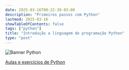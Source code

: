 ```yaml
---
date: 2025-03-16T00:22:39-03:00
description: "Primeiros passos com Python"
lastmod: 2025-03-16
showTableOfContents: false
tags: ["python"]
title: "Introdução a linguagem de programação Python"
type: "post"
---
```


![Banner Python](https://github.com/MariaCarolinass/aulas-python/assets/50781484/e166a06b-7fb9-4f1a-a0d8-ef2aeea0a87f)

[Aulas e exercícios de Python](https://github.com/MariaCarolinass/aulas-python/tree/main)
